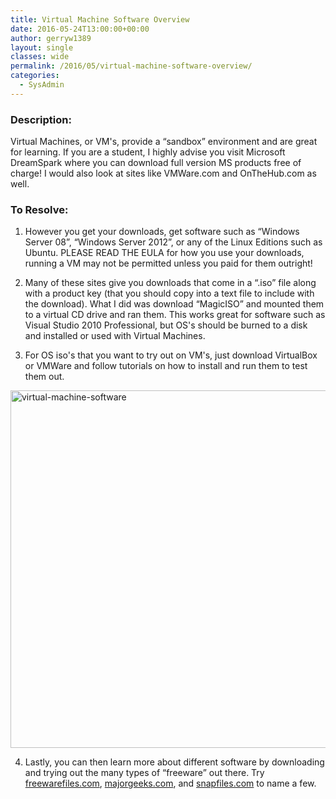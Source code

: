 ```yaml
---
title: Virtual Machine Software Overview
date: 2016-05-24T13:00:00+00:00
author: gerryw1389
layout: single
classes: wide
permalink: /2016/05/virtual-machine-software-overview/
categories:
  - SysAdmin
---
```

<!--more-->

### Description:

Virtual Machines, or VM's, provide a &#8220;sandbox&#8221; environment and are great for learning. If you are a student, I highly advise you visit Microsoft DreamSpark where you can download full version MS products free of charge! I would also look at sites like VMWare.com and OnTheHub.com as well.

### To Resolve:

1. However you get your downloads, get software such as &#8220;Windows Server 08&#8221;, &#8220;Windows Server 2012&#8221;, or any of the Linux Editions such as Ubuntu. PLEASE READ THE EULA for how you use your downloads, running a VM may not be permitted unless you paid for them outright!

2. Many of these sites give you downloads that come in a &#8220;.iso&#8221; file along with a product key (that you should copy into a text file to include with the download). What I did was download &#8220;MagicISO&#8221; and mounted them to a virtual CD drive and ran them. This works great for software such as Visual Studio 2010 Professional, but OS's should be burned to a disk and installed or used with Virtual Machines.

3. For OS iso's that you want to try out on VM's, just download VirtualBox or VMWare and follow tutorials on how to install and run them to test them out.

  <img class="alignnone size-full wp-image-729" src="https://automationadmin.com/assets/images/uploads/2016/09/virtual-machine-software.png" alt="virtual-machine-software" width="755" height="572" srcset="https://automationadmin.com/assets/images/uploads/2016/09/virtual-machine-software.png 755w, https://automationadmin.com/assets/images/uploads/2016/09/virtual-machine-software-300x227.png 300w" sizes="(max-width: 755px) 100vw, 755px" />

4. Lastly, you can then learn more about different software by downloading and trying out the many types of &#8220;freeware&#8221; out there. Try [freewarefiles.com](http://www.freewarefiles.com/), [majorgeeks.com](http://www.majorgeeks.com/), and [snapfiles.com](http://snapfiles.com/) to name a few.